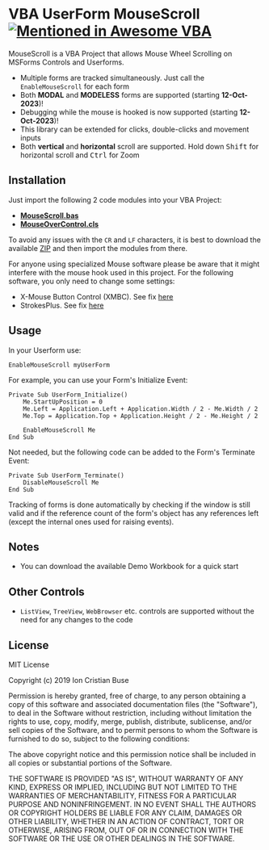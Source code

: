 # VBA UserForm MouseScroll [![Mentioned in Awesome VBA](https://awesome.re/mentioned-badge.svg)](https://github.com/sancarn/awesome-vba)

MouseScroll is a VBA Project that allows Mouse Wheel Scrolling on MSForms Controls and Userforms.

- Multiple forms are tracked simultaneously. Just call the ```EnableMouseScroll``` for each form
- Both **MODAL** and **MODELESS** forms are supported (starting **12-Oct-2023**)!
- Debugging while the mouse is hooked is now supported (starting **12-Oct-2023**)!
- This library can be extended for clicks, double-clicks and movement inputs
- Both **vertical** and **horizontal** scroll are supported. Hold down <kbd>Shift</kbd> for horizontal scroll and <kbd>Ctrl</kbd> for Zoom

## Installation

Just import the following 2 code modules into your VBA Project:

* [**MouseScroll.bas**](https://github.com/cristianbuse/VBA-UserForm-MouseScroll/blob/master/src/MouseScroll.bas)
* [**MouseOverControl.cls**](https://github.com/cristianbuse/VBA-UserForm-MouseScroll/blob/master/src/MouseOverControl.cls)

To avoid any issues with the ```CR``` and ```LF``` characters, it is best to download the available [ZIP](https://github.com/cristianbuse/VBA-UserForm-MouseScroll/archive/refs/heads/master.zip) and then import the modules from there.

For anyone using specialized Mouse software please be aware that it might interfere with the mouse hook used in this project. For the following software, you only need to change some settings:
- X-Mouse Button Control (XMBC). See fix [here](https://github.com/cristianbuse/VBA-UserForm-MouseScroll/issues/20#issuecomment-1348040451)
- StrokesPlus. See fix [here](https://github.com/cristianbuse/VBA-UserForm-MouseScroll/issues/37#issuecomment-2028094854)

## Usage
In your Userform use:
```vba
EnableMouseScroll myUserForm
```
For example, you can use your Form's Initialize Event:
```vba
Private Sub UserForm_Initialize()
    Me.StartUpPosition = 0
    Me.Left = Application.Left + Application.Width / 2 - Me.Width / 2
    Me.Top = Application.Top + Application.Height / 2 - Me.Height / 2

    EnableMouseScroll Me
End Sub
```

Not needed, but the following code can be added to the Form's Terminate Event:
```VBA
Private Sub UserForm_Terminate()
    DisableMouseScroll Me
End Sub
```
Tracking of forms is done automatically by checking if the window is still valid and if the reference count of the form's object has any references left (except the internal ones used for raising events).

## Notes
* You can download the available Demo Workbook for a quick start

## Other Controls
* ```ListView```, ```TreeView```, ```WebBrowser``` etc. controls are supported without the need for any changes to the code

## License
MIT License

Copyright (c) 2019 Ion Cristian Buse

Permission is hereby granted, free of charge, to any person obtaining a copy of this software and associated documentation files (the "Software"), to deal in the Software without restriction, including without limitation the rights to use, copy, modify, merge, publish, distribute, sublicense, and/or sell copies of the Software, and to permit persons to whom the Software is furnished to do so, subject to the following conditions:

The above copyright notice and this permission notice shall be included in all copies or substantial portions of the Software.

THE SOFTWARE IS PROVIDED "AS IS", WITHOUT WARRANTY OF ANY KIND, EXPRESS OR IMPLIED, INCLUDING BUT NOT LIMITED TO THE WARRANTIES OF MERCHANTABILITY, FITNESS FOR A PARTICULAR PURPOSE AND NONINFRINGEMENT. IN NO EVENT SHALL THE AUTHORS OR COPYRIGHT HOLDERS BE LIABLE FOR ANY CLAIM, DAMAGES OR OTHER LIABILITY, WHETHER IN AN ACTION OF CONTRACT, TORT OR OTHERWISE, ARISING FROM, OUT OF OR IN CONNECTION WITH THE SOFTWARE OR THE USE OR OTHER DEALINGS IN THE SOFTWARE.
